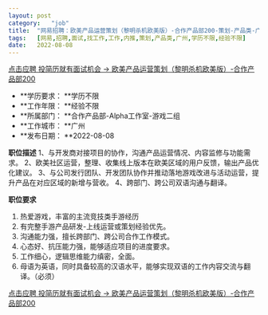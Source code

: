 ```yaml
---
layout:	post
category:	"job"
title:	"网易招聘：欧美产品运营策划（黎明杀机欧美版）-合作产品部200-策划-产品类-广州学历不限经验不限"
tags:	[网易,招聘,面试,找工作,工作,内推,策划,产品类,广州,学历不限,经验不限]
date:	2022-08-08
---
```


[点击应聘 投简历就有面试机会 -> 欧美产品运营策划（黎明杀机欧美版）-合作产品部200](http://mobile.bole.netease.com/bole/boleDetail?id=38592&employeeId=346f03c3cda5f04c&key=all)



- **学历要求： **学历不限
- **工作年限： **经验不限
- **所属部门： **合作产品部-Alpha工作室-游戏二组
- **工作城市： **广州
- **发布日期： **2022-08-08



**职位描述**
1、与开发商对接项目的协作，沟通产品运营情况、内容监修与功能需求。
2、欧美社区运营，整理、收集线上版本在欧美区域的用户反馈，输出产品优化建议。
3、与公司发行团队、开发团队协作并推动落地游戏改进与活动运营，提升产品在对应区域的新增与营收。
4、跨部门、跨公司双语沟通与翻译。





**职位要求**
1. 热爱游戏，丰富的主流竞技类手游经历
2. 有完整手游产品研发-上线运营或策划经验优先。 
3. 沟通能力强，擅长跨部门、跨公司合作工作模式。
4. 心态好、抗压能力强，能够适应项目的进度要求。
5. 工作细心，逻辑思维能力缜密，全面。
6. 母语为英语，同时具备较高的汉语水平，能够实现双语的工作内容交流与翻译。（必须）



[点击应聘 投简历就有面试机会 -> 欧美产品运营策划（黎明杀机欧美版）-合作产品部200](http://mobile.bole.netease.com/bole/boleDetail?id=38592&employeeId=346f03c3cda5f04c&key=all)